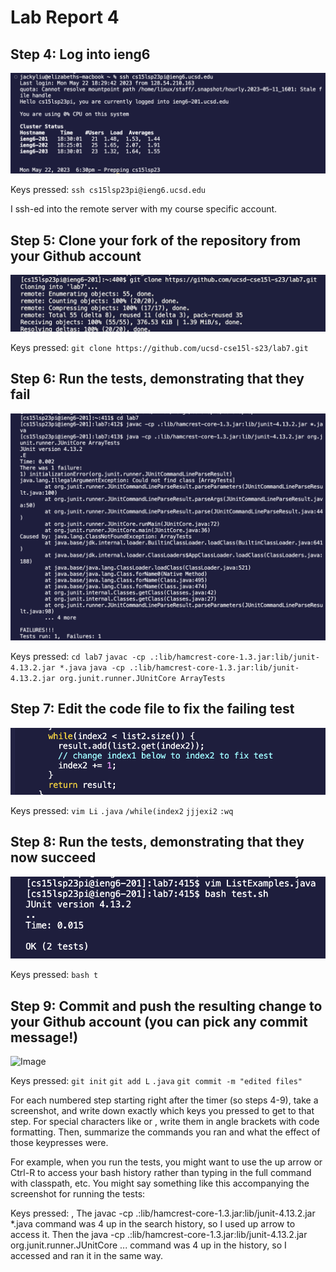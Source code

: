 # Lab Report 4

## Step 4: Log into ieng6
![Image](step4.png)

Keys pressed: ```ssh cs15lsp23pi@ieng6.ucsd.edu``` <enter> 

I ssh-ed into the remote server with my course specific account.

## Step 5: Clone your fork of the repository from your Github account
![Image](step5.png)

Keys pressed: ```git clone https://github.com/ucsd-cse15l-s23/lab7.git``` <enter>

## Step 6: Run the tests, demonstrating that they fail
![Image](step6.png)

Keys pressed: ```cd lab7``` <enter> ```javac -cp .:lib/hamcrest-core-1.3.jar:lib/junit-4.13.2.jar *.java``` <enter> ```java -cp .:lib/hamcrest-core-1.3.jar:lib/junit-4.13.2.jar org.junit.runner.JUnitCore ArrayTests``` <enter>

## Step 7: Edit the code file to fix the failing test
![Image](step7.png)

Keys pressed: ```vim Li``` <tab> ```.java``` <enter> ```/while(index2``` <enter> ```jjjexi2```<esc> ```:wq``` <enter> 


## Step 8: Run the tests, demonstrating that they now succeed
![Image](step8.png)

Keys pressed: ```bash t``` <tab> <enter>

## Step 9: Commit and push the resulting change to your Github account (you can pick any commit message!)
![Image](step9.png)

Keys pressed: ```git init``` <enter> ```git add L``` <tab> ```.java``` <enter> ```git commit -m "edited files"``` <enter> 








For each numbered step starting right after the timer (so steps 4-9), take a screenshot, and write down exactly which keys you pressed to get to that step. For special characters like <enter> or <tab>, write them in angle brackets with code formatting. Then, summarize the commands you ran and what the effect of those keypresses were.

For example, when you run the tests, you might want to use the up arrow or Ctrl-R to access your bash history rather than typing in the full command with classpath, etc. You might say something like this accompanying the screenshot for running the tests:

Keys pressed: <up><up><up><up><enter>, <up><up><up><up><enter> The javac -cp .:lib/hamcrest-core-1.3.jar:lib/junit-4.13.2.jar *.java command was 4 up in the search history, so I used up arrow to access it. Then the java -cp .:lib/hamcrest-core-1.3.jar:lib/junit-4.13.2.jar org.junit.runner.JUnitCore ... command was 4 up in the history, so I accessed and ran it in the same way.


  
